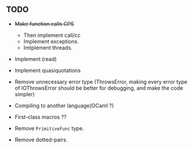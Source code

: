 TODO
----

  * ~~Make function calls CPS~~
    * Then implement call/cc
    * Implement exceptions.
    * Imtplement threads.
  * Implement (read)
  * Implement quasiquotations
  * Remove unnecessary error type (ThrowsError, making every error type of IOThrowsError should be better for debugging, and make the code simpler)


  * Compiling to another language(OCaml ?)

  * First-class macros ??

  * Remove `PrimitiveFunc` type.
  * Remove dotted-pairs.
